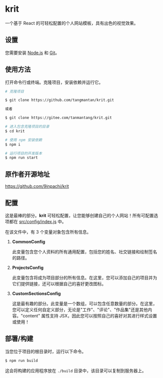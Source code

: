 # krit

一个基于 React 的可轻松配置的个人网站模板，具有出色的视觉效果。

## 设置

您需要安装 [Node.js](https://nodejs.org/en/download/) 和 [Git](https://git-scm.com/downloads)。

## 使用方法

打开命令行或终端。克隆项目，安装依赖并运行它。

```sh
# 克隆项目

$ git clone https://github.com/tangmantan/krit.git

或者

$ git clone https://gitee.com/tanmantang/krit.git

# 进入包含克隆项目的目录
$ cd krit

# 使用 npm 安装依赖
$ npm i

# 运行项目的开发版本
$ npm run start
```

## 原作者开源地址
https://github.com/9inpachi/krit

## 配置

这是最棒的部分。**krit** 可轻松配置，让您能够创建自己的个人网站！所有可配置选项都在 [src/config/index.js](src/config/index.js) 中。

在该文件中，有 3 个变量对象包含所有信息。

1. **CommonConfig**

    此变量包含您个人资料的所有通用配置，包括您的姓名、社交链接和绘制签名的路径。

2. **ProjectsConfig**

    此变量包含将成为项目部分的所有信息。在这里，您可以添加自己的项目并为它们提供链接，还可以根据自己的喜好更改图标。

3. **CustomSectionsConfig**

    这是最有趣的部分。此变量是一个数组，可以包含任意数量的部分。在这里，您可以定义任何自定义部分，无论是"工作"、"评论"、"作品集"还是其他内容。"content" 属性支持 JSX，因此您可以按照自己的喜好对其进行样式设置或使用！

## 部署/构建

当您位于项目的根目录时，运行以下命令。

```sh
$ npm run build
```

这会将构建的应用程序放在 `./build` 目录中，该目录可以复制到服务器上。
